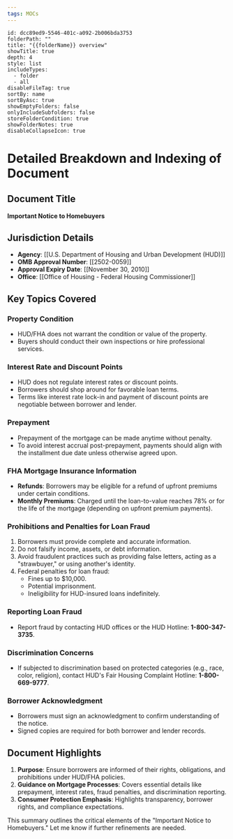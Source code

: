 ```yaml
---
tags: MOCs
---
```

```folder-overview
id: dcc89ed9-5546-401c-a092-2b006bda3753
folderPath: ""
title: "{{folderName}} overview"
showTitle: true
depth: 4
style: list
includeTypes:
  - folder
  - all
disableFileTag: true
sortBy: name
sortByAsc: true
showEmptyFolders: false
onlyIncludeSubfolders: false
storeFolderCondition: true
showFolderNotes: true
disableCollapseIcon: true
```


# Detailed Breakdown and Indexing of Document

## Document Title
**Important Notice to Homebuyers**

## Jurisdiction Details
- **Agency**: [[U.S. Department of Housing and Urban Development (HUD)]]
- **OMB Approval Number**: [[2502-0059]]
- **Approval Expiry Date**: [[November 30, 2010]]
- **Office**: [[Office of Housing - Federal Housing Commissioner]]

## Key Topics Covered
### Property Condition
- HUD/FHA does not warrant the condition or value of the property.
- Buyers should conduct their own inspections or hire professional services.

### Interest Rate and Discount Points
- HUD does not regulate interest rates or discount points.
- Borrowers should shop around for favorable loan terms.
- Terms like interest rate lock-in and payment of discount points are negotiable between borrower and lender.

### Prepayment
- Prepayment of the mortgage can be made anytime without penalty.
- To avoid interest accrual post-prepayment, payments should align with the installment due date unless otherwise agreed upon.

### FHA Mortgage Insurance Information
- **Refunds**: Borrowers may be eligible for a refund of upfront premiums under certain conditions.
- **Monthly Premiums**: Charged until the loan-to-value reaches 78% or for the life of the mortgage (depending on upfront premium payments).

### Prohibitions and Penalties for Loan Fraud
1. Borrowers must provide complete and accurate information.
2. Do not falsify income, assets, or debt information.
3. Avoid fraudulent practices such as providing false letters, acting as a "strawbuyer," or using another's identity.
4. Federal penalties for loan fraud:
   - Fines up to $10,000.
   - Potential imprisonment.
   - Ineligibility for HUD-insured loans indefinitely.

### Reporting Loan Fraud
- Report fraud by contacting HUD offices or the HUD Hotline: **1-800-347-3735**.

### Discrimination Concerns
- If subjected to discrimination based on protected categories (e.g., race, color, religion), contact HUD's Fair Housing Complaint Hotline: **1-800-669-9777**.

### Borrower Acknowledgment
- Borrowers must sign an acknowledgment to confirm understanding of the notice.
- Signed copies are required for both borrower and lender records.

## Document Highlights
1. **Purpose**: Ensure borrowers are informed of their rights, obligations, and prohibitions under HUD/FHA policies.
2. **Guidance on Mortgage Processes**: Covers essential details like prepayment, interest rates, fraud penalties, and discrimination reporting.
3. **Consumer Protection Emphasis**: Highlights transparency, borrower rights, and compliance expectations.

This summary outlines the critical elements of the "Important Notice to Homebuyers." Let me know if further refinements are needed.


